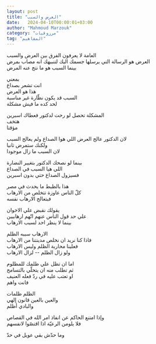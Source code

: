 ```yaml
---
layout: post
title: "العرض والسبب"
date:   2024-04-10T00:00:01+03:00
author: "Mahmoud Marzouk"
category: "مرزوقيات"
tag: "المفاهيم"
---
```



العامة لا يعرفون الفرق بين العرض والسبب  
العرض هو الرسالة التي يرسلها جسمك اليك لتنبيهك انه مصاب بمرض  
بينما السبب هو ما نتج عنه المرض

بمعني  
انت تشعر بصداع  
هذا هو العرض  
السبب قد يكون نظّارة غير مناسبة  
لحد كده ما فيش مشكلة

المشكلة تحصل لو رحت لدكتور فعطاك اسبرين  
هتخف  
مؤقتا

لان الدكتور عالج العرض اللي هوا الصداع ولم يعالج السبب  
ولكنك ستمرض ثانيا  
لان السبب ما زال موجودا

بينما لو نصحك الدكتور بتغيير النضارة  
اللي هيا السبب في الصداع  
فسيزول الصداع حتي بدون اسبرين

هذا بالظبط ما يحدث في مصر  
كلّ الناس عاوزة تتخلص من الارهاب  
فبتعالج الارهاب نفسه

يقولك نقبض علي الاخوان  
علي حد قول الناس عنهم انّهم ارهابيين  
بينما لا ينظر احد لسبب الارهاب

الارهاب سببه الظلم  
فاذا كنا نريد ان نخلص مدينتنا من الارهاب  
فعلينا محاربة الظلم وليس الارهاب  
ولو زال الظلم -- لزال الارهاب

اما ان تظل علي ظلمك للمظلوم  
ثم تطلب منه ان يتحلّي بالتسامح  
او تعتب عليه في ردّ فعله العنيف  
فانت واهم

الظلم ظلمات  
والعين بالعين قانون إلهي  
والبادي أظلم

وإذا امتنع الحاكم عن انفاذ امر الله في القصاص  
فلا يلومن الرعيّة اذا اقتصّوا لانفسهم

وما حدّش بقي عويل في حدّ
